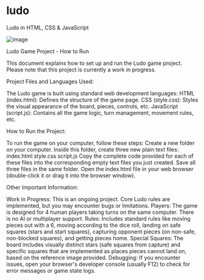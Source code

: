# ludo
Ludo in HTML, CSS &amp; JavaScript

![image](https://github.com/user-attachments/assets/8a4e9d58-95b7-44c3-9d9b-b455b2b2460e)


Ludo Game Project - How to Run

This document explains how to set up and run the Ludo game project. Please note that this project is currently a work in progress.

Project Files and Languages Used:

The Ludo game is built using standard web development languages:
HTML (index.html): Defines the structure of the game page.
CSS (style.css): Styles the visual appearance of the board, pieces, controls, etc.
JavaScript (script.js): Contains all the game logic, turn management, movement rules, etc.

How to Run the Project:

To run the game on your computer, follow these steps:
Create a new folder on your computer.
Inside this folder, create three new plain text files:
index.html
style.css
script.js
Copy the complete code provided for each of these files into the corresponding empty text files you just created.
Save all three files in the same folder.
Open the index.html file in your web browser (double-click it or drag it into the browser window).

Other Important Information:

Work in Progress: This is an ongoing project. Core Ludo rules are implemented, but you may encounter bugs or limitations.
Players: The game is designed for 4 human players taking turns on the same computer. There is no AI or multiplayer support.
Rules: Includes standard rules like moving pieces out with a 6, moving according to the dice roll, landing on safe squares (stars and start squares), capturing opponent pieces (on non-safe, non-blocked squares), and getting pieces home.
Special Squares: The board includes visually distinct stars (safe squares from capture) and specific squares that are implemented as places pieces cannot land on, based on the reference image provided.
Debugging: If you encounter issues, open your browser's developer console (usually F12) to check for error messages or game state logs.
